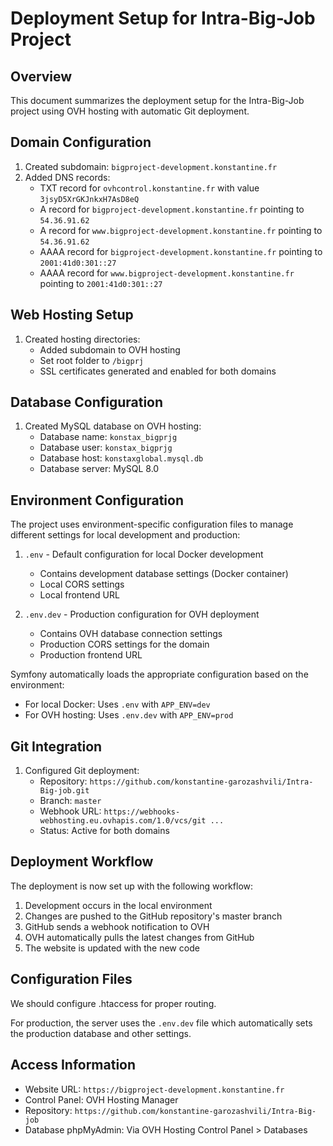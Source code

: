 # Deployment Setup for Intra-Big-Job Project

## Overview

This document summarizes the deployment setup for the Intra-Big-Job project using OVH hosting with automatic Git deployment.

## Domain Configuration

1. Created subdomain: `bigproject-development.konstantine.fr`
2. Added DNS records:
   - TXT record for `ovhcontrol.konstantine.fr` with value `3jsyD5XrGKJnkxH7AsD8eQ`
   - A record for `bigproject-development.konstantine.fr` pointing to `54.36.91.62`
   - A record for `www.bigproject-development.konstantine.fr` pointing to `54.36.91.62`
   - AAAA record for `bigproject-development.konstantine.fr` pointing to `2001:41d0:301::27`
   - AAAA record for `www.bigproject-development.konstantine.fr` pointing to `2001:41d0:301::27`

## Web Hosting Setup

1. Created hosting directories:
   - Added subdomain to OVH hosting
   - Set root folder to `/bigprj`
   - SSL certificates generated and enabled for both domains

## Database Configuration

1. Created MySQL database on OVH hosting:
   - Database name: `konstax_bigprjg`
   - Database user: `konstax_bigprjg`
   - Database host: `konstaxglobal.mysql.db`
   - Database server: MySQL 8.0

## Environment Configuration

The project uses environment-specific configuration files to manage different settings for local development and production:

1. `.env` - Default configuration for local Docker development
   - Contains development database settings (Docker container)
   - Local CORS settings
   - Local frontend URL

2. `.env.dev` - Production configuration for OVH deployment
   - Contains OVH database connection settings
   - Production CORS settings for the domain
   - Production frontend URL

Symfony automatically loads the appropriate configuration based on the environment:
- For local Docker: Uses `.env` with `APP_ENV=dev`
- For OVH hosting: Uses `.env.dev` with `APP_ENV=prod`

## Git Integration

1. Configured Git deployment:
   - Repository: `https://github.com/konstantine-garozashvili/Intra-Big-job.git`
   - Branch: `master`
   - Webhook URL: `https://webhooks-webhosting.eu.ovhapis.com/1.0/vcs/git ...`
   - Status: Active for both domains

## Deployment Workflow

The deployment is now set up with the following workflow:

1. Development occurs in the local environment
2. Changes are pushed to the GitHub repository's master branch
3. GitHub sends a webhook notification to OVH
4. OVH automatically pulls the latest changes from GitHub
5. The website is updated with the new code

## Configuration Files

We should configure .htaccess for proper routing.

For production, the server uses the `.env.dev` file which automatically sets the production database and other settings.

## Access Information

- Website URL: `https://bigproject-development.konstantine.fr`
- Control Panel: OVH Hosting Manager
- Repository: `https://github.com/konstantine-garozashvili/Intra-Big-job`
- Database phpMyAdmin: Via OVH Hosting Control Panel > Databases

